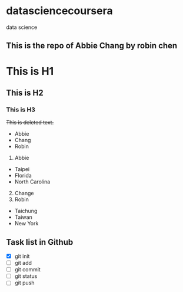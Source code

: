 datasciencecoursera
===================

data science

This is the repo of Abbie Chang by robin chen
-------------

# This is H1
## This is H2
### This is H3

~~This is deleted text.~~

* Abbie
* Chang
* Robin
 
1. Abbie
  * Taipei
  * Florida
  * North Carolina
2. Change
3. Robin
  * Taichung
  * Taiwan
  * New York
 
## Task list in Github

- [X] git init
- [ ] git add
- [ ] git commit
- [ ] git status
- [ ] git push
